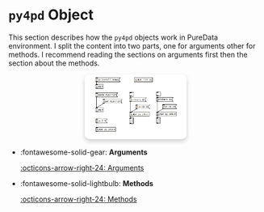 # `py4pd` Object

This section describes how the `py4pd` objects work in PureData environment. I split the content into two parts, one for arguments other for methods. I recommend reading the sections on arguments first then the section about the methods. 

<p align="center">
    <img src="../examples/pd-methods/geral.png" width="40%"  style="border-radius: 10px; box-shadow: 0px 4px 8px rgba(0, 0, 0, 0.2);">
</p>

<div class="grid cards" markdown>

-   :fontawesome-solid-gear: __Arguments__

    [:octicons-arrow-right-24: Arguments](args.md)


-   :fontawesome-solid-lightbulb: __Methods__

    [:octicons-arrow-right-24: Methods](methods.md)

</div>


